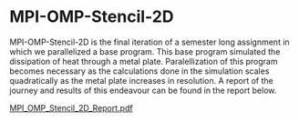 # MPI-OMP-Stencil-2D

MPI-OMP-Stencil-2D is the final iteration of a semester long assignment in which we parallelized a base program. This base program simulated the dissipation of heat through a metal plate. Paralellization of this program becomes necessary as the calculations done in the simulation scales quadratically as the metal plate increases in resolution. A report of the journey and results of this endeavour can be found in the report below. 

[MPI_OMP_Stencil_2D_Report.pdf](https://github.com/MigeljanImeri/MPI-OMP-Stencil-2D/files/9561441/MPI_OMP_Stencil_2D_Report.pdf)
